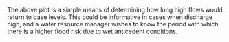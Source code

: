 The above plot is a simple means of determining how long high flows would return to base levels. This could be informative in cases when discharge high, and a water resource manager wishes to know the period with which there is a higher flood risk due to wet anticedent conditions.